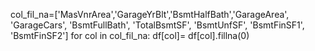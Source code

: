 col_fil_na=['MasVnrArea','GarageYrBlt','BsmtHalfBath','GarageArea', 'GarageCars', 'BsmtFullBath', 'TotalBsmtSF', 'BsmtUnfSF', 'BsmtFinSF1', 'BsmtFinSF2']
for col in col_fil_na:
    df[col]= df[col].fillna(0)
